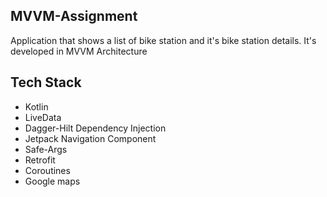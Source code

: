 ## MVVM-Assignment

Application that shows a list of bike station and it's bike station details.
It's developed in MVVM Architecture

## Tech Stack

- Kotlin
- LiveData
- Dagger-Hilt Dependency Injection
- Jetpack Navigation Component
- Safe-Args
- Retrofit
- Coroutines
- Google maps

